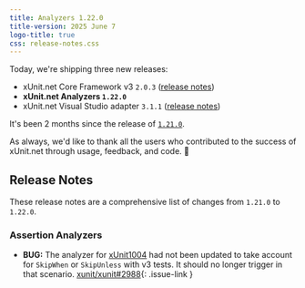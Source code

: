 ```yaml
---
title: Analyzers 1.22.0
title-version: 2025 June 7
logo-title: true
css: release-notes.css
---
```


Today, we're shipping three new releases:

* xUnit.net Core Framework v3 `2.0.3` ([release notes](/releases/v3/2.0.3))
* **xUnit.net Analyzers `1.22.0`**
* xUnit.net Visual Studio adapter `3.1.1` ([release notes](/releases/visualstudio/3.1.1))

It's been 2 months since the release of [`1.21.0`](/releases/analyzers/1.21.0).

As always, we'd like to thank all the users who contributed to the success of xUnit.net through usage, feedback, and code. 🎉

## Release Notes

These release notes are a comprehensive list of changes from `1.21.0` to `1.22.0`.

### Assertion Analyzers

* **BUG:** The analyzer for [xUnit1004](/xunit.analyzers/rules/xUnit1004) had not been updated to take account for `SkipWhen` or `SkipUnless` with v3 tests. It should no longer trigger in that scenario. [xunit/xunit#2988](https://github.com/xunit/xunit/issues/2988){: .issue-link }
